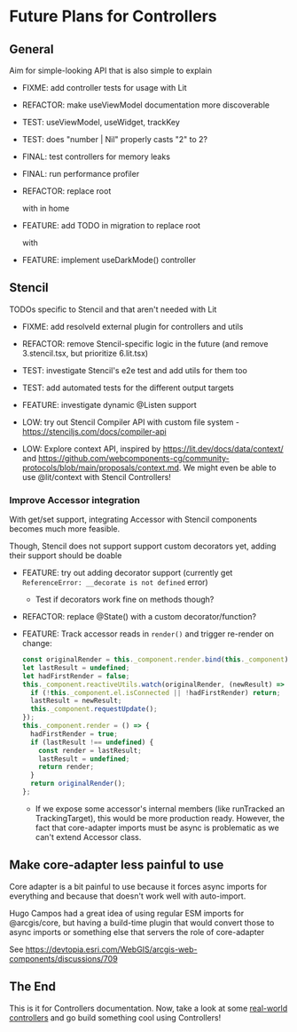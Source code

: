 # Future Plans for Controllers

## General

Aim for simple-looking API that is also simple to explain

- FIXME: add controller tests for usage with Lit

- REFACTOR: make useViewModel documentation more discoverable

- TEST: useViewModel, useWidget, trackKey

- TEST: does "number | Nil" properly casts "2" to 2?

- FINAL: test controllers for memory leaks

- FINAL: run performance profiler

- REFACTOR: replace root <div> with <Host> in home

- FEATURE: add TODO in migration to replace root <div> with <Host>

- FEATURE: implement useDarkMode() controller

## Stencil

TODOs specific to Stencil and that aren't needed with Lit

- FIXME: add resolveId external plugin for controllers and utils

- REFACTOR: remove Stencil-specific logic in the future (and remove 3.stencil.tsx, but prioritize 6.lit.tsx)

- TEST: investigate Stencil's e2e test and add utils for them too

- TEST: add automated tests for the different output targets

- FEATURE: investigate dynamic @Listen support

- LOW: try out Stencil Compiler API with custom file system - https://stenciljs.com/docs/compiler-api

- LOW: Explore context API, inspired by https://lit.dev/docs/data/context/ and https://github.com/webcomponents-cg/community-protocols/blob/main/proposals/context.md. We might even be able to use @lit/context with Stencil Controllers!

### Improve Accessor integration

With get/set support, integrating Accessor with Stencil components becomes much
more feasible.

Though, Stencil does not support support custom decorators yet, adding their
support should be doable

- FEATURE: try out adding decorator support (currently get `ReferenceError: __decorate is not defined` error)

  - Test if decorators work fine on methods though?

- REFACTOR: replace @State() with a custom decorator/function?

- FEATURE: Track accessor reads in `render()` and trigger re-render on change:

  ```ts
  const originalRender = this._component.render.bind(this._component);
  let lastResult = undefined;
  let hadFirstRender = false;
  this._component.reactiveUtils.watch(originalRender, (newResult) => {
    if (!this._component.el.isConnected || !hadFirstRender) return;
    lastResult = newResult;
    this._component.requestUpdate();
  });
  this._component.render = () => {
    hadFirstRender = true;
    if (lastResult !== undefined) {
      const render = lastResult;
      lastResult = undefined;
      return render;
    }
    return originalRender();
  };
  ```

  - If we expose some accessor's internal members (like runTracked an
    TrackingTarget), this would be more production ready. However, the fact that
    core-adapter imports must be async is problematic as we can't extend
    Accessor class.

## Make core-adapter less painful to use

Core adapter is a bit painful to use because it forces async imports for
everything and because that doesn't work well with auto-import.

Hugo Campos had a great idea of using regular ESM imports for @arcgis/core, but
having a build-time plugin that would convert those to async imports or
something else that servers the role of core-adapter

See https://devtopia.esri.com/WebGIS/arcgis-web-components/discussions/709

## The End

This is it for Controllers documentation. Now, take a look at some
[real-world controllers](./README.md#real-world-examples) and go build something
cool using Controllers!
